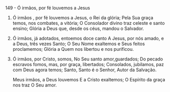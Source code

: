 149 - Ó irmãos, por fé louvemos a Jesus

1. Ó irmãos , por fé louvemos a Jesus, o Rei da glória;
   Pela Sua graça temos, nos combates, a vitória;
   O Consolador divino traz celeste e santo ensino;
   Glória a Deus que, desde os céus, mandou o Salvador.

2. Ó irmãos, já adotados, entoemos doce canto
   A Jesus, por nós amado, e a Deus, três vezes Santo;
   O Seu Nome exaltemos e Seus feitos proclamemos;
   Glória a Quem nos libertou e nos purificou.

3. Ó irmãos, por Cristo, somos,
   No Seu santo amor,guardados;
   Do pecado escravos fomos, mas, por graça, libertados;
   Consolados, jubilamos, paz com Deus agora temos;
   Santo, Santo é o Senhor, Autor da Salvação.

   Meus irmãos, a Deus louvemos
   E a Cristo exaltemos;
   O Espírito da graça nos traz
   O Seu amor.
